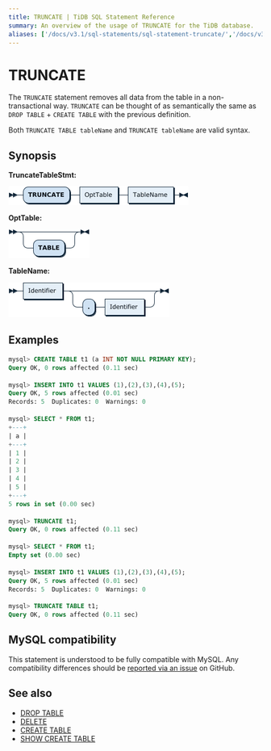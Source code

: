 ```yaml
---
title: TRUNCATE | TiDB SQL Statement Reference
summary: An overview of the usage of TRUNCATE for the TiDB database.
aliases: ['/docs/v3.1/sql-statements/sql-statement-truncate/','/docs/v3.1/reference/sql/statements/truncate/']
---
```


# TRUNCATE

The `TRUNCATE` statement removes all data from the table in a non-transactional way. `TRUNCATE` can be thought of as semantically the same as `DROP TABLE` + `CREATE TABLE` with the previous definition.

Both `TRUNCATE TABLE tableName` and `TRUNCATE tableName` are valid syntax.

## Synopsis

**TruncateTableStmt:**

![TruncateTableStmt](/media/sqlgram/TruncateTableStmt.png)

**OptTable:**

![OptTable](/media/sqlgram/OptTable.png)

**TableName:**

![TableName](/media/sqlgram/TableName.png)

## Examples

```sql
mysql> CREATE TABLE t1 (a INT NOT NULL PRIMARY KEY);
Query OK, 0 rows affected (0.11 sec)

mysql> INSERT INTO t1 VALUES (1),(2),(3),(4),(5);
Query OK, 5 rows affected (0.01 sec)
Records: 5  Duplicates: 0  Warnings: 0

mysql> SELECT * FROM t1;
+---+
| a |
+---+
| 1 |
| 2 |
| 3 |
| 4 |
| 5 |
+---+
5 rows in set (0.00 sec)

mysql> TRUNCATE t1;
Query OK, 0 rows affected (0.11 sec)

mysql> SELECT * FROM t1;
Empty set (0.00 sec)

mysql> INSERT INTO t1 VALUES (1),(2),(3),(4),(5);
Query OK, 5 rows affected (0.01 sec)
Records: 5  Duplicates: 0  Warnings: 0

mysql> TRUNCATE TABLE t1;
Query OK, 0 rows affected (0.11 sec)
```

## MySQL compatibility

This statement is understood to be fully compatible with MySQL. Any compatibility differences should be [reported via an issue](/report-issue.md) on GitHub.

## See also

* [DROP TABLE](/sql-statements/sql-statement-drop-table.md)
* [DELETE](/sql-statements/sql-statement-delete.md)
* [CREATE TABLE](/sql-statements/sql-statement-create-table.md)
* [SHOW CREATE TABLE](/sql-statements/sql-statement-show-create-table.md)
